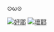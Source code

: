 ⊙ω⊙

[![好耶](https://github-readme-stats.vercel.app/api/top-langs/?username=syimyuzya&theme=vue&langs_count=10&custom_title=Github%3ABabel)](#)
[![壞耶](https://github-readme-stats.vercel.app/api?username=syimyuzya&theme=vue&show_icons=true&include_all_commits=true&count_private=true)](#)
